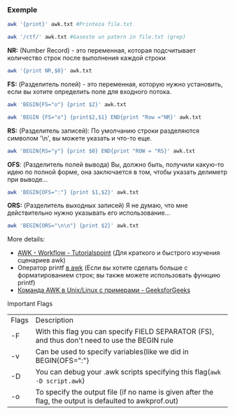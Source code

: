 ### Exemple
```bash 
awk '{print}' awk.txt #Printeza file.txt
```
```bash
awk '/ctf/' awk.txt #Gaseste un patern in file.txt (grep)
```

**NR:** (Number Record) - это переменная, которая подсчитывает количество строк после выполнения каждой строки
```bash
awk '{print NR,$0}' awk.txt
```
**FS:** (Разделитель полей) - это переменная, которую нужно установить, если вы хотите определить поле для входного потока.
```bash
awk 'BEGIN{FS="o"} {print $2}' awk.txt
```
```bash
awk 'BEGIN {FS="o"} {print$2,$1} END{print "Row ="NR}' awk.txt
```
**RS:** (Разделитель записей): По умолчанию строки разделяются символом '\n', вы можете указать и что-то еще.
```bash
awk 'BEGIN{RS="y"} {print $0} END{print "ROW = "RS}' awk.txt
```
**OFS**: (Разделитель полей вывода) Вы, должно быть, получили какую-то идею по полной форме, она заключается в том, чтобы указать делиметр при выводе...
```bash
awk 'BEGIN{OFS=":"} {print $1,$2}' awk.txt
```
**ORS:** (Разделитель выходных записей) Я не думаю, что мне действительно нужно указывать его использование...
```bash
awk 'BEGIN{ORS="\n\n"} {print $2}' awk.txt
```

More details:
- [AWK - Workflow - Tutorialspoint](https://www.tutorialspoint.com/awk/awk_workflow.htm) (Для краткого и быстрого изучения сценариев awk)
- Оператор printf [в awk](http://osr5doc.xinuos.com/en/OSUserG/_The_printf_statement.html) (Если вы хотите сделать больше с форматированием строк; вы также можете использовать функцию printf)  
- [Команда AWK в Unix/Linux с примерами - GeeksforGeeks](https://www.geeksforgeeks.org/awk-command-unixlinux-examples/)

Important Flags

|   |   |
|---|---|
|Flags|Description|
|-F|With this flag you can specify FIELD SEPARATOR (FS), and thus don't need to use the BEGIN rule|
|-v|Can be used to specify variables(like we did in BEGIN{OFS=":"}|
|-D|You can debug your .awk scripts specifying this flag(`awk -D script.awk`)|
|-o|To specify the output file (if no name is given after the flag, the output is defaulted to awkprof.out)|

